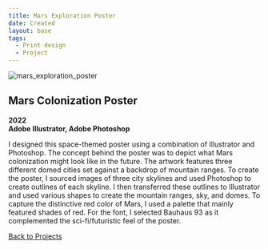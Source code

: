 ```yaml
---
title: Mars Exploration Poster
date: Created
layout: base
tags:
  - Print design
  - Project
---
```


<div class="project_images_2">
    <img src="/images/mars_exploration_poster.png" alt="mars_exploration_poster">
 </div>
 
 <div class="project_text">
    <h2>Mars Colonization Poster</h2>
    <p>
        <strong>2022<br>Adobe Illustrator, Adobe Photoshop</strong>
    </p>
</div>

<div class="project_bio">
    <p>
        I designed this space-themed poster using a combination of Illustrator and Photoshop. 
        The concept behind the poster was to depict what Mars colonization might look like in 
        the future. The artwork features three different domed cities set against a backdrop 
        of mountain ranges. To create the poster, I sourced images of three city skylines and 
        used Photoshop to create outlines of each skyline. I then transferred these outlines 
        to Illustrator and used various shapes to create the mountain ranges, sky, and domes. 
        To capture the distinctive red color of Mars, I used a palette that mainly featured 
        shades of red. For the font, I selected Bauhaus 93 as it complemented the sci-fi/futuristic 
        feel of the poster.
    </p>
</div>

<div class="back_function">
    <a href="/print_design_projects">Back to Projects</a>
</div>